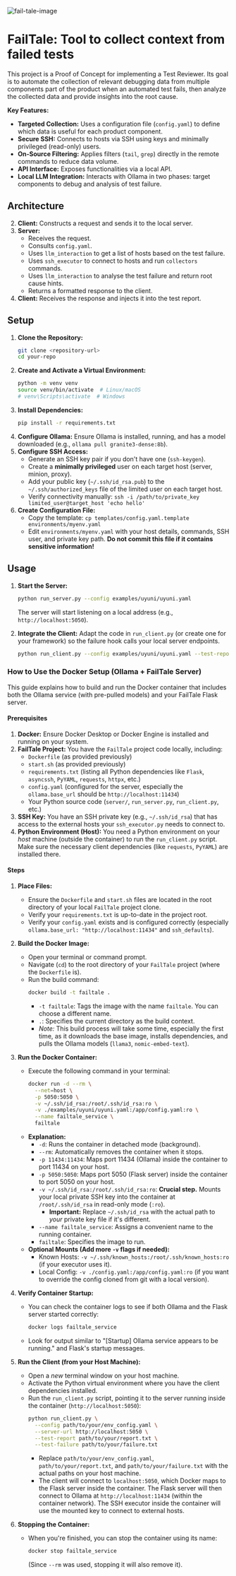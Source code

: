 ![fail-tale-image](https://github.com/user-attachments/assets/4d5f62f3-32bb-4c52-8258-7e802e190072)

# FailTale: Tool to collect context from failed tests

This project is a Proof of Concept for implementing a Test Reviewer. Its goal is to automate the collection of relevant debugging data from multiple components part of the product when an automated test fails, then analyze the collected data and provide insights into the root cause.

**Key Features:**

* **Targeted Collection:** Uses a configuration file (`config.yaml`) to define which data is useful for each product component.
* **Secure SSH:** Connects to hosts via SSH using keys and minimally privileged (read-only) users.
* **On-Source Filtering:** Applies filters (`tail`, `grep`) directly in the remote commands to reduce data volume.
* **API Interface:** Exposes functionalities via a local API.
* **Local LLM Integration:** Interacts with Ollama in two phases: target components to debug and analysis of test failure.

## Architecture

2.  **Client:** Constructs a request and sends it to the local server.
3.  **Server:**
    * Receives the request.
    * Consults `config.yaml`.
    * Uses `llm_interaction` to get a list of hosts based on the test failure.
    * Uses `ssh_executor` to connect to hosts and run `collectors` commands.
    * Uses `llm_interaction` to analyse the test failure and return root cause hints.
    * Returns a formatted response to the client.
4.  **Client:** Receives the response and injects it into the test report.

## Setup

1.  **Clone the Repository:**
    ```bash
    git clone <repository-url>
    cd your-repo
    ```
2.  **Create and Activate a Virtual Environment:**
    ```bash
    python -m venv venv
    source venv/bin/activate  # Linux/macOS
    # venv\Scripts\activate  # Windows
    ```
3.  **Install Dependencies:**
    ```bash
    pip install -r requirements.txt
    ```
4.  **Configure Ollama:** Ensure Ollama is installed, running, and has a model downloaded (e.g., `ollama pull granite3-dense:8b`).
5.  **Configure SSH Access:**
    * Generate an SSH key pair if you don't have one (`ssh-keygen`).
    * Create a **minimally privileged** user on each target host (server, minion, proxy).
    * Add your public key (`~/.ssh/id_rsa.pub`) to the `~/.ssh/authorized_keys` file of the limited user on each target host.
    * Verify connectivity manually: `ssh -i /path/to/private_key limited_user@target_host 'echo hello'`
6.  **Create Configuration File:**
    * Copy the template: `cp templates/config.yaml.template environments/myenv.yaml`
    * Edit `environments/myenv.yaml` with your host details, commands, SSH user, and private key path. **Do not commit this file if it contains sensitive information!**

## Usage

1.  **Start the Server:**
    ```bash
    python run_server.py --config examples/uyuni/uyuni.yaml
    ```
    The server will start listening on a local address (e.g., `http://localhost:5050`).

2.  **Integrate the Client:** Adapt the code in `run_client.py` (or create one for your framework) so the failure hook calls your local  server endpoints.
    ```bash
    python run_client.py --config examples/uyuni/uyuni.yaml --test-report examples/uyuni/test_report.txt --test-failure examples/uyuni/test_failure.txt
    ```

### How to Use the Docker Setup (Ollama + FailTale Server)

This guide explains how to build and run the Docker container that includes both the Ollama service (with pre-pulled models) and your FailTale Flask server.

#### Prerequisites

1.  **Docker:** Ensure Docker Desktop or Docker Engine is installed and running on your system.
2.  **FailTale Project:** You have the `FailTale` project code locally, including:
    * `Dockerfile` (as provided previously)
    * `start.sh` (as provided previously)
    * `requirements.txt` (listing all Python dependencies like `Flask`, `asyncssh`, `PyYAML`, `requests`, `httpx`, etc.)
    * `config.yaml` (configured for the server, especially the `ollama.base_url` should be `http://localhost:11434`)
    * Your Python source code (`server/`, `run_server.py`, `run_client.py`, etc.)
3.  **SSH Key:** You have an SSH private key (e.g., `~/.ssh/id_rsa`) that has access to the external hosts your `ssh_executor.py` needs to connect to.
4.  **Python Environment (Host):** You need a Python environment on your *host* machine (outside the container) to run the `run_client.py` script. Make sure the necessary client dependencies (like `requests`, `PyYAML`) are installed there.

#### Steps

1.  **Place Files:**
    * Ensure the `Dockerfile` and `start.sh` files are located in the root directory of your local `FailTale` project clone.
    * Verify your `requirements.txt` is up-to-date in the project root.
    * Verify your `config.yaml` exists and is configured correctly (especially `ollama.base_url: "http://localhost:11434"` and `ssh_defaults`).

2.  **Build the Docker Image:**
    * Open your terminal or command prompt.
    * Navigate (`cd`) to the root directory of your `FailTale` project (where the `Dockerfile` is).
    * Run the build command:
        ```bash
        docker build -t failtale .
        ```
        * `-t failtale`: Tags the image with the name `failtale`. You can choose a different name.
        * `.`: Specifies the current directory as the build context.
        * *Note:* This build process will take some time, especially the first time, as it downloads the base image, installs dependencies, and pulls the Ollama models (`llama3`, `nomic-embed-text`).

3.  **Run the Docker Container:**
    * Execute the following command in your terminal:
        ```bash
        docker run -d --rm \
          --net=host \
          -p 5050:5050 \
          -v ~/.ssh/id_rsa:/root/.ssh/id_rsa:ro \
          -v ./examples/uyuni/uyuni.yaml:/app/config.yaml:ro \
          --name failtale_service \
          failtale
        ```
    * **Explanation:**
        * `-d`: Runs the container in detached mode (background).
        * `--rm`: Automatically removes the container when it stops.
        * `-p 11434:11434`: Maps port 11434 (Ollama) inside the container to port 11434 on your host.
        * `-p 5050:5050`: Maps port 5050 (Flask server) inside the container to port 5050 on your host.
        * `-v ~/.ssh/id_rsa:/root/.ssh/id_rsa:ro`: **Crucial step.** Mounts your local private SSH key into the container at `/root/.ssh/id_rsa` in read-only mode (`:ro`).
            * **Important:** Replace `~/.ssh/id_rsa` with the actual path to *your* private key file if it's different.
        * `--name failtale_service`: Assigns a convenient name to the running container.
        * `failtale`: Specifies the image to run.
    * **Optional Mounts (Add more `-v` flags if needed):**
        * Known Hosts: `-v ~/.ssh/known_hosts:/root/.ssh/known_hosts:ro` (if your executor uses it).
        * Local Config: `-v ./config.yaml:/app/config.yaml:ro` (if you want to override the config cloned from git with a local version).

4.  **Verify Container Startup:**
    * You can check the container logs to see if both Ollama and the Flask server started correctly:
        ```bash
        docker logs failtale_service
        ```
    * Look for output similar to "\[Startup\] Ollama service appears to be running." and Flask's startup messages.

5.  **Run the Client (from your Host Machine):**
    * Open a *new* terminal window on your host machine.
    * Activate the Python virtual environment where you have the client dependencies installed.
    * Run the `run_client.py` script, pointing it to the server running inside the container (`http://localhost:5050`):
        ```bash
        python run_client.py \
          --config path/to/your/env_config.yaml \
          --server-url http://localhost:5050 \
          --test-report path/to/your/report.txt \
          --test-failure path/to/your/failure.txt
        ```
        * Replace `path/to/your/env_config.yaml`, `path/to/your/report.txt`, and `path/to/your/failure.txt` with the actual paths on your host machine.
        * The client will connect to `localhost:5050`, which Docker maps to the Flask server inside the container. The Flask server will then connect to Ollama at `http://localhost:11434` (within the container network). The SSH executor inside the container will use the mounted key to connect to external hosts.

6.  **Stopping the Container:**
    * When you're finished, you can stop the container using its name:
        ```bash
        docker stop failtale_service
        ```
      (Since `--rm` was used, stopping it will also remove it).
